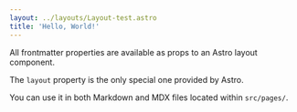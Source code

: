 ```yaml
---
layout: ../layouts/Layout-test.astro
title: 'Hello, World!'
---
```


All frontmatter properties are available as props to an Astro layout component.

The `layout` property is the only special one provided by Astro.

You can use it in both Markdown and MDX files located within `src/pages/`.
